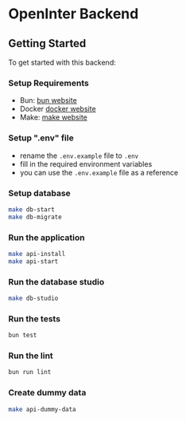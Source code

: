 # OpenInter Backend

## Getting Started

To get started with this backend:

### Setup Requirements

- Bun: [bun website](https://bun.sh/)
- Docker [docker website](https://www.docker.com/)
- Make: [make website](https://www.gnu.org/software/make/)

### Setup ".env" file

- rename the `.env.example` file to `.env`
- fill in the required environment variables
- you can use the `.env.example` file as a reference

### Setup database

```bash
make db-start
make db-migrate
```

### Run the application

```bash
make api-install
make api-start
```

### Run the database studio

```bash
make db-studio
```

### Run the tests

```bash
bun test
```

### Run the lint

```bash
bun run lint
```

### Create dummy data

```bash
make api-dummy-data
```
